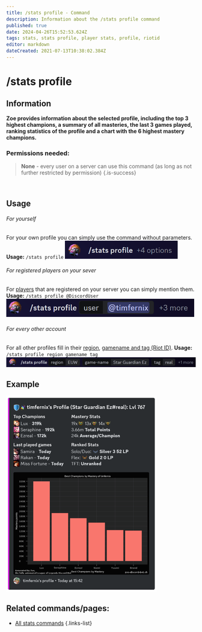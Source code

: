 ```yaml
---
title: /stats profile - Command
description: Information about the /stats profile command
published: true
date: 2024-04-26T15:52:53.624Z
tags: stats, stats profile, player stats, profile, riotid
editor: markdown
dateCreated: 2021-07-13T10:38:02.384Z
---
```


# /stats profile
## Information
**Zoe provides information about the selected profile, including the top 3 highest champions, a summary of all masteries, the last 3 games played, ranking statistics of the profile and a chart with the 6 highest mastery champions.**
<br>

### Permissions needed:
>**None** - every user on a server can use this command (as long as not further restricted by permission) {.is-success}

<br>


## Usage
###### For yourself
For your own profile you can simply use the command without parameters.
**Usage:** `/stats profile`
<img src="/en_/en_stats_profile_self.png" width="300">
<br>

###### For registered players on your sever
For [players](/en/terms/player) that are registered on your server you can simply mention them.
**Usage:** `/stats profile @DiscordUser`
<img src="/en_/en_stats_profile_user.png" width="500">
<br>

###### For every other account
For all other profiles fill in their [region](/en/terms/region), [gamename and tag (Riot ID)](/en/terms/riotid).
**Usage:** `/stats profile region gamename tag` 
<img src="/en_/en_stats_profile_riotid.png" width="900">
<br>

## Example
<img src="/en_/en_stats_profile.png" width="400">
 <br>
 
## Related commands/pages:
- [All stats commands](/en/commands/stats)
{.links-list}